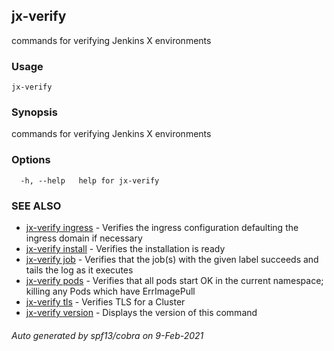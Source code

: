 ## jx-verify

commands for verifying Jenkins X environments

### Usage

```
jx-verify
```

### Synopsis

commands for verifying Jenkins X environments

### Options

```
  -h, --help   help for jx-verify
```

### SEE ALSO

* [jx-verify ingress](jx-verify_ingress.md)	 - Verifies the ingress configuration defaulting the ingress domain if necessary
* [jx-verify install](jx-verify_install.md)	 - Verifies the installation is ready
* [jx-verify job](jx-verify_job.md)	 - Verifies that the job(s) with the given label succeeds and tails the log as it executes
* [jx-verify pods](jx-verify_pods.md)	 - Verifies that all pods start OK in the current namespace; killing any Pods which have ErrImagePull
* [jx-verify tls](jx-verify_tls.md)	 - Verifies TLS for a Cluster
* [jx-verify version](jx-verify_version.md)	 - Displays the version of this command

###### Auto generated by spf13/cobra on 9-Feb-2021
